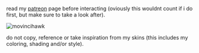 read my [patreon](https://www.patreon.com/justdem4n/about) page before interacting (oviously this wouldnt count if i do first, but make sure to take a look after).

![movincihawk](https://github.com/user-attachments/assets/e9626678-badd-414e-9933-6798ab905a2e)

do not copy, reference or take inspiration from my skins (this includes my coloring, shading and/or style).
